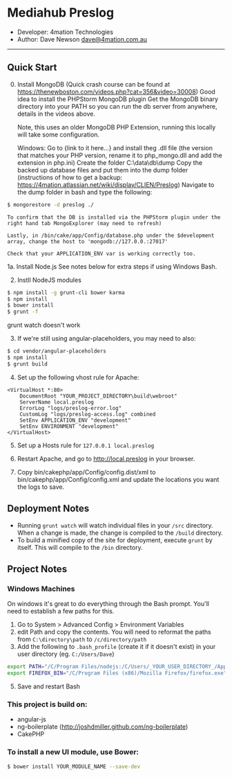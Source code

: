 # Mediahub Preslog

* Developer: 4mation Technologies
* Author: Dave Newson <dave@4mation.com.au>

***

## Quick Start

0.  Install MongoDB (Quick crash course can be found at https://thenewboston.com/videos.php?cat=356&video=30008)
    Good idea to install the PHPStorm MongoDB plugin
    Get the MongoDB binary directory into your PATH so you can run the db server from anywhere, details in the videos above.
    
    Note, this uses an older MongoDB PHP Extension, running this locally will take some configuration.
    
    Windows: Go to {link to it here...} and install theg .dll file (the version that matches your PHP version, rename it to php_mongo.dll and add the extension in php.ini)
             Create the folder C:\data\db\dump
             Copy the backed up database files and put them into the dump folder (instructions of how to get a backup: https://4mation.atlassian.net/wiki/display/CLIEN/Preslog)
             Navigate to the dump folder in bash and type the following:
```sh
$ mongorestore -d preslog ./
```

    To confirm that the DB is installed via the PHPStorm plugin under the right hand tab MongoExplorer (may need to refresh)

    Lastly, in /bin/cake/app/Config/database.php under the $development array, change the host to 'mongodb://127.0.0.:27017'

    Check that your APPLICATION_ENV var is working correctly too.

1a.  Install Node.js
    See notes below for extra steps if using Windows Bash.

2.  Instll NodeJS modules
```sh
$ npm install -g grunt-cli bower karma
$ npm install
$ bower install
$ grunt -f
```
grunt watch doesn't work

3.  If we're still using angular-placeholders, you may need to also:
```sh
$ cd vendor/angular-placeholders
$ npm install
$ grunt build
```

4.  Set up the following vhost rule for Apache:
```
<VirtualHost *:80>
    DocumentRoot "YOUR_PROJECT_DIRECTORY\build\webroot"
    ServerName local.preslog
    ErrorLog "logs/preslog-error.log"
    CustomLog "logs/preslog-access.log" combined
	SetEnv APPLICATION_ENV "development"
    SetEnv ENVIRONMENT "development"
</VirtualHost>
```

5.  Set up a Hosts rule for `127.0.0.1 local.preslog`

6.  Restart Apache, and go to http://local.preslog in your browser.

7. Copy bin/cakephp/app/Config/config.dist/xml to bin/cakephp/app/Config/config.xml and update the locations you want the logs to save.


## Deployment Notes

* Running `grunt watch` will watch individual files in your `/src` directory. When a change is made, the change is compiled to the `/build` directory.
* To build a minified copy of the site for deployment, execute `grunt` by itself. This will compile to the `/bin` directory.


## Project Notes

### Windows Machines
On windows it's great to do everything through the Bash prompt. You'll need to establish a few paths for this.
1.  Go to System > Advanced Config > Environment Variables
2.  edit Path and copy the contents. You will need to reformat the paths from `C:\directory\path` to `/c/directory/path`
3.  Add the following to `.bash_profile` (create it if it doesn't exist) in your user directory (eg. `C:/Users/Dave`)
```sh
export PATH="/C/Program Files/nodejs:/C/Users/_YOUR_USER_DIRECTORY_/AppData/Roaming/npm:$PATH"
export FIREFOX_BIN="/C/Program Files (x86)/Mozilla Firefox/firefox.exe"
```
5.  Save and restart Bash


### This project is build on:
* angular-js
* ng-boilerplate (http://joshdmiller.github.com/ng-boilerplate)
* CakePHP


### To install a new UI module, use Bower:
```sh
$ bower install YOUR_MODULE_NAME --save-dev
```
